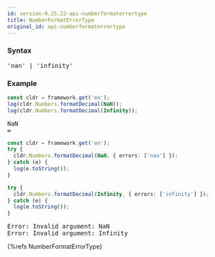 ```yaml
---
id: version-0.25.22-api-numberformaterrortype
title: NumberFormatErrorType
original_id: api-numberformaterrortype
---
```


### Syntax

<pre class="syntax">
'nan' | 'infinity'
</pre>

### Example

```typescript
const cldr = framework.get('en');
log(cldr.Numbers.formatDecimal(NaN));
log(cldr.Numbers.formatDecimal(Infinity));
```
<pre class="output">
NaN
∞
</pre>

```typescript
const cldr = framework.get('en');
try {
  cldr.Numbers.formatDecimal(NaN, { errors: ['nan'] });
} catch (e) {
  log(e.toString());
}

try {
  cldr.Numbers.formatDecimal(Infinity, { errors: ['infinity'] });
} catch (e) {
  log(e.toString());
}
```
<pre class="output">
Error: Invalid argument: NaN
Error: Invalid argument: Infinity
</pre>


{%refs NumberFormatErrorType}
